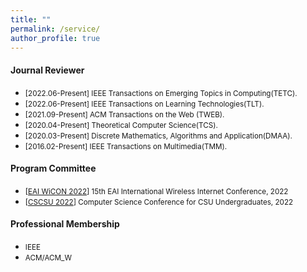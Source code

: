 ```yaml
---
title: ""
permalink: /service/
author_profile: true
---
```

#### Journal Reviewer
<!-- * [2021-Present] Reviewer for the Journal ACM Transactions on Social Computing(TSC).-->
* <small>[2022.06-Present] IEEE Transactions on Emerging Topics in Computing(TETC).</small>
* <small>[2022.06-Present] IEEE Transactions on Learning Technologies(TLT).</small>
* <small>[2021.09-Present] ACM Transactions on the Web (TWEB).</small>
* <small>[2020.04-Present] Theoretical Computer Science(TCS).</small>
* <small>[2020.03-Present] Discrete Mathematics, Algorithms and Application(DMAA).</small>
* <small>[2016.02-Present] IEEE Transactions on Multimedia(TMM).</small>

#### Program Committee
* <small>[[EAI WiCON 2022](https://wicon.eai-conferences.org/2022/)] 15th EAI International Wireless Internet Conference, 2022</small>
* <small>[[CSCSU 2022](https://cscsu-conference.github.io/)] Computer Science Conference for CSU Undergraduates, 2022</small>

<!-- #### Technical Program Committee -->
<!-- * <small>[[EAI WiCON 2022](https://wicon.eai-conferences.org/2022/)] 15th EAI International Wireless Internet Conference, 2022</small> -->

#### Professional Membership
  * <small>IEEE</small>
  * <small>ACM/ACM_W</small>
